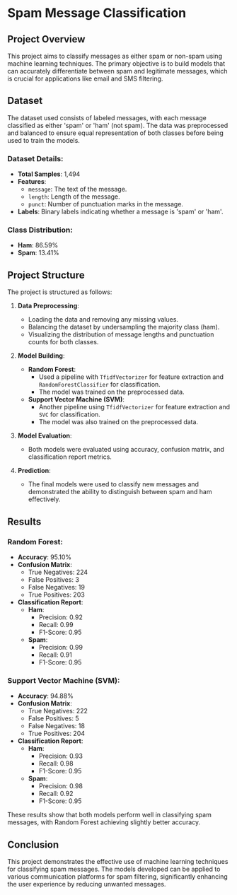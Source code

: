 # Spam Message Classification

## Project Overview

This project aims to classify messages as either spam or non-spam using machine learning techniques. The primary objective is to build models that can accurately differentiate between spam and legitimate messages, which is crucial for applications like email and SMS filtering.

## Dataset

The dataset used consists of labeled messages, with each message classified as either 'spam' or 'ham' (not spam). The data was preprocessed and balanced to ensure equal representation of both classes before being used to train the models.

### Dataset Details:
- **Total Samples**: 1,494
- **Features**: 
  - `message`: The text of the message.
  - `length`: Length of the message.
  - `punct`: Number of punctuation marks in the message.
- **Labels**: Binary labels indicating whether a message is 'spam' or 'ham'.

### Class Distribution:
- **Ham**: 86.59%
- **Spam**: 13.41%

## Project Structure

The project is structured as follows:

1. **Data Preprocessing**:
    - Loading the data and removing any missing values.
    - Balancing the dataset by undersampling the majority class (ham).
    - Visualizing the distribution of message lengths and punctuation counts for both classes.

2. **Model Building**:
    - **Random Forest**:
        - Used a pipeline with `TfidfVectorizer` for feature extraction and `RandomForestClassifier` for classification.
        - The model was trained on the preprocessed data.
    - **Support Vector Machine (SVM)**:
        - Another pipeline using `TfidfVectorizer` for feature extraction and `SVC` for classification.
        - The model was also trained on the preprocessed data.

3. **Model Evaluation**:
    - Both models were evaluated using accuracy, confusion matrix, and classification report metrics.

4. **Prediction**:
    - The final models were used to classify new messages and demonstrated the ability to distinguish between spam and ham effectively.

## Results

### Random Forest:
- **Accuracy**: 95.10%
- **Confusion Matrix**:
  - True Negatives: 224
  - False Positives: 3
  - False Negatives: 19
  - True Positives: 203
- **Classification Report**:
  - **Ham**:
    - Precision: 0.92
    - Recall: 0.99
    - F1-Score: 0.95
  - **Spam**:
    - Precision: 0.99
    - Recall: 0.91
    - F1-Score: 0.95

### Support Vector Machine (SVM):
- **Accuracy**: 94.88%
- **Confusion Matrix**:
  - True Negatives: 222
  - False Positives: 5
  - False Negatives: 18
  - True Positives: 204
- **Classification Report**:
  - **Ham**:
    - Precision: 0.93
    - Recall: 0.98
    - F1-Score: 0.95
  - **Spam**:
    - Precision: 0.98
    - Recall: 0.92
    - F1-Score: 0.95

These results show that both models perform well in classifying spam messages, with Random Forest achieving slightly better accuracy.

## Conclusion

This project demonstrates the effective use of machine learning techniques for classifying spam messages. The models developed can be applied to various communication platforms for spam filtering, significantly enhancing the user experience by reducing unwanted messages.
